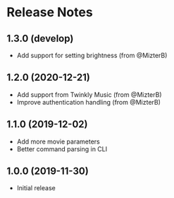 # Release Notes

## 1.3.0 (develop)

- Add support for setting brightness (from @MizterB)

## 1.2.0 (2020-12-21)

- Add support from Twinkly Music (from @MizterB)
- Improve authentication handling (from @MizterB)

## 1.1.0 (2019-12-02)

- Add more movie parameters
- Better command parsing in CLI

## 1.0.0 (2019-11-30)

- Initial release

